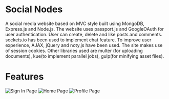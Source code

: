 # Social Nodes

A social media website based on MVC style built using MongoDB, Express.js and Node.js. The website uses passport.js and GoogleOAuth for user authentication. User can create, delete and like posts and comments. sockets.io has been used to implement chat feature. To improve user experience, AJAX, jQuery and noty.js have been used. The site makes use of session cookies. Other libraries used are multer (for uploading documents), kue(to implement parallel jobs), 
gulp(for minifying asset files). 

# Features
![Sign In Page](https://user-images.githubusercontent.com/70597343/114662262-009c0b80-9d16-11eb-91c2-34355b2b7e1d.PNG)
![Home Page](https://user-images.githubusercontent.com/70597343/114662264-0134a200-9d16-11eb-9f28-38a75b451ed1.PNG)
![Profile Page](https://user-images.githubusercontent.com/70597343/114662270-0396fc00-9d16-11eb-953a-85c6762168d7.PNG)




